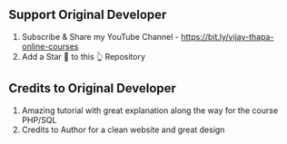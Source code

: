 ## Support Original Developer 
1. Subscribe & Share my YouTube Channel - https://bit.ly/vijay-thapa-online-courses
2. Add a Star 🌟  to this 👆 Repository

## Credits to Original Developer
1. Amazing tutorial with great explanation along the way for the course PHP/SQL
2. Credits to Author for a clean website and great design
